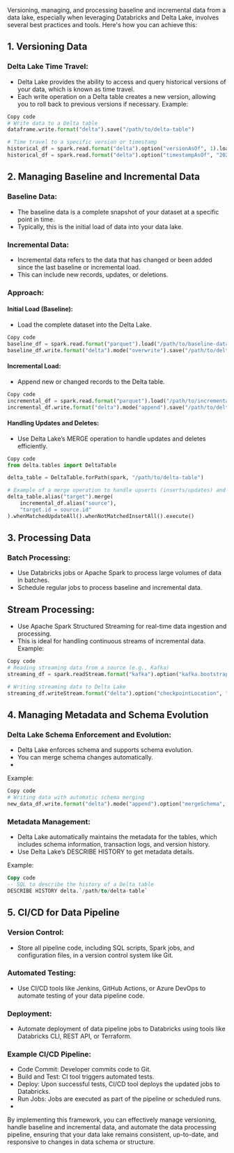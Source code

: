 Versioning, managing, and processing baseline and incremental data from a data lake, especially when leveraging Databricks and Delta Lake, involves several best practices and tools. Here's how you can achieve this:

## 1. Versioning Data

### Delta Lake Time Travel:

- Delta Lake provides the ability to access and query historical versions of your data, which is known as time travel.
- Each write operation on a Delta table creates a new version, allowing you to roll back to previous versions if necessary.
Example:

```python
Copy code
# Write data to a Delta table
dataframe.write.format("delta").save("/path/to/delta-table")

# Time travel to a specific version or timestamp
historical_df = spark.read.format("delta").option("versionAsOf", 1).load("/path/to/delta-table")
historical_df = spark.read.format("delta").option("timestampAsOf", "2023-07-01").load("/path/to/delta-table")
```

## 2. Managing Baseline and Incremental Data

### Baseline Data:

- The baseline data is a complete snapshot of your dataset at a specific point in time.
- Typically, this is the initial load of data into your data lake.

### Incremental Data:

- Incremental data refers to the data that has changed or been added since the last baseline or incremental load.
- This can include new records, updates, or deletions.

### Approach:

#### Initial Load (Baseline):

- Load the complete dataset into the Delta Lake.
```python
Copy code
baseline_df = spark.read.format("parquet").load("/path/to/baseline-data")
baseline_df.write.format("delta").mode("overwrite").save("/path/to/delta-table")
```

#### Incremental Load:
- Append new or changed records to the Delta table.
```python
Copy code
incremental_df = spark.read.format("parquet").load("/path/to/incremental-data")
incremental_df.write.format("delta").mode("append").save("/path/to/delta-table")
```
#### Handling Updates and Deletes:

- Use Delta Lake’s MERGE operation to handle updates and deletes efficiently.
```python
Copy code
from delta.tables import DeltaTable

delta_table = DeltaTable.forPath(spark, "/path/to/delta-table")

# Example of a merge operation to handle upserts (inserts/updates) and deletes
delta_table.alias("target").merge(
    incremental_df.alias("source"),
    "target.id = source.id"
).whenMatchedUpdateAll().whenNotMatchedInsertAll().execute()
```

## 3. Processing Data

### Batch Processing:

- Use Databricks jobs or Apache Spark to process large volumes of data in batches.
- Schedule regular jobs to process baseline and incremental data.

## Stream Processing:

- Use Apache Spark Structured Streaming for real-time data ingestion and processing.
- This is ideal for handling continuous streams of incremental data.
Example:

```python
Copy code
# Reading streaming data from a source (e.g., Kafka)
streaming_df = spark.readStream.format("kafka").option("kafka.bootstrap.servers", "server:port").option("subscribe", "topic").load()

# Writing streaming data to Delta Lake
streaming_df.writeStream.format("delta").option("checkpointLocation", "/path/to/checkpoint").start("/path/to/delta-table")
```

## 4. Managing Metadata and Schema Evolution

### Delta Lake Schema Enforcement and Evolution:

- Delta Lake enforces schema and supports schema evolution.
- You can merge schema changes automatically.
- 
Example:

```python
Copy code
# Writing data with automatic schema merging
new_data_df.write.format("delta").mode("append").option("mergeSchema", "true").save("/path/to/delta-table")
```

### Metadata Management:

- Delta Lake automatically maintains the metadata for the tables, which includes schema information, transaction logs, and version history.
- Use Delta Lake’s DESCRIBE HISTORY to get metadata details.

Example:
```sql
Copy code
-- SQL to describe the history of a Delta table
DESCRIBE HISTORY delta.`/path/to/delta-table`
```

## 5. CI/CD for Data Pipeline

### Version Control:
- Store all pipeline code, including SQL scripts, Spark jobs, and configuration files, in a version control system like Git.

### Automated Testing:
- Use CI/CD tools like Jenkins, GitHub Actions, or Azure DevOps to automate testing of your data pipeline code.

### Deployment:
- Automate deployment of data pipeline jobs to Databricks using tools like Databricks CLI, REST API, or Terraform.

### Example CI/CD Pipeline:
- Code Commit: Developer commits code to Git.
- Build and Test: CI tool triggers automated tests.
- Deploy: Upon successful tests, CI/CD tool deploys the updated jobs to Databricks.
- Run Jobs: Jobs are executed as part of the pipeline or scheduled runs.
- 
By implementing this framework, you can effectively manage versioning, handle baseline and incremental data, and automate the data processing pipeline, ensuring that your data lake remains consistent, up-to-date, and responsive to changes in data schema or structure.